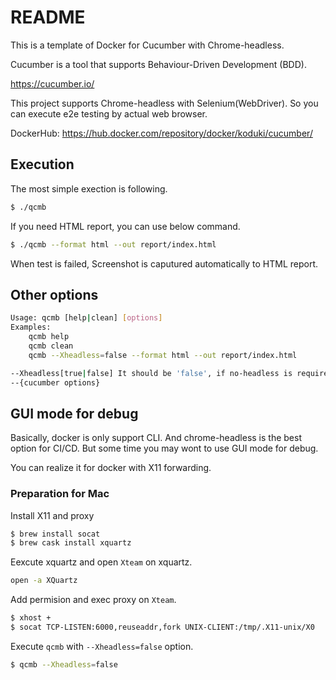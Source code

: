 README
===========

This is a template of Docker for Cucumber with Chrome-headless.

Cucumber is a tool that supports Behaviour-Driven Development (BDD).

https://cucumber.io/

This project supports Chrome-headless with Selenium(WebDriver). So you can execute e2e testing by actual web browser.

DockerHub: https://hub.docker.com/repository/docker/koduki/cucumber/

## Execution

The most simple exection is following.

```bash
$ ./qcmb
```

If you need HTML report, you can use below command.

```bash
$ ./qcmb --format html --out report/index.html 
```

When test is failed, Screenshot is caputured automatically to HTML report.

## Other options

```bash
Usage: qcmb [help|clean] [options]
Examples:
    qcmb help
    qcmb clean
    qcmb --Xheadless=false --format html --out report/index.html 

--Xheadless[true|false] It should be 'false', if no-headless is required for debug.
--{cucumber options}
```

## GUI mode for debug

Basically, docker is only support CLI. And chrome-headless is the best option for CI/CD.
But some time you may wont to use GUI mode for debug.

You can realize it for docker with X11 forwarding.

### Preparation for Mac

Install X11 and proxy

```bash
$ brew install socat
$ brew cask install xquartz
```

Eexcute xquartz and open `Xteam` on xquartz.

```bash
open -a XQuartz 
```

Add permision and exec proxy on `Xteam`.

```bash
$ xhost + 
$ socat TCP-LISTEN:6000,reuseaddr,fork UNIX-CLIENT:/tmp/.X11-unix/X0
```

Execute `qcmb` with `--Xheadless=false` option.

```bash
$ qcmb --Xheadless=false
```

